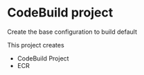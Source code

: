 # CodeBuild project

Create the base configuration to build default

This project creates

- CodeBuild Project
- ECR
